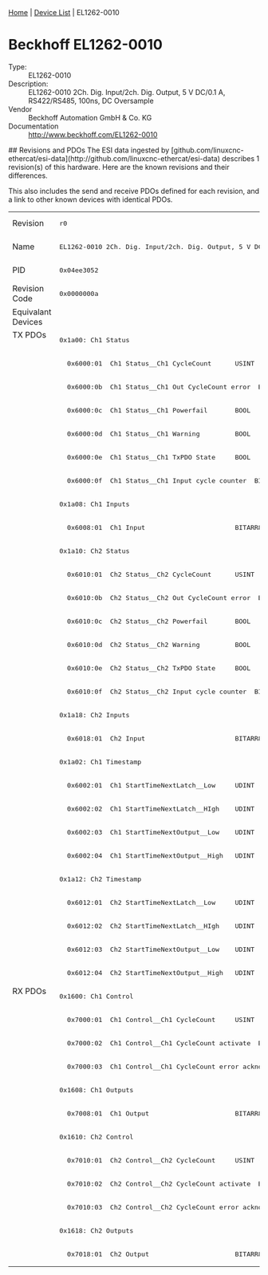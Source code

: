 <div class="nav"><a href="/esi-data">Home</a> | <a href="/esi-data/devices">Device List</a> | EL1262-0010</div>

#  Beckhoff EL1262-0010

<dl>
  <dt>Type:</dt><dd>EL1262-0010</dd>
  <dt>Description:</dt><dd>EL1262-0010 2Ch. Dig. Input/2ch. Dig. Output, 5 V DC/0.1 A, RS422/RS485, 100ns, DC Oversample</dd>
  <dt>Vendor</dt><dd>Beckhoff Automation GmbH & Co. KG</dd>
  <dt>Documentation</dt><dd><a href="http://www.beckhoff.com/EL1262-0010">http://www.beckhoff.com/EL1262-0010</a></dd>
</dl>
## Revisions and PDOs
The ESI data ingested by [github.com/linuxcnc-ethercat/esi-data](http://github.com/linuxcnc-ethercat/esi-data) describes 1 revision(s) of this hardware.  Here are the known revisions and their differences.

This also includes the send and receive PDOs defined for each revision, and a link to other known devices with identical PDOs.

<table>
<tr >
<td class="first">Revision</td>
<td ><pre>r0</pre></td>
</tr>
<tr >
<td class="first">Name</td>
<td ><pre>EL1262-0010 2Ch. Dig. Input/2ch. Dig. Output, 5 V DC/0.1 A, RS422/RS485, 100ns, DC Oversample</pre></td>
</tr>
<tr >
<td class="first">PID</td>
<td ><pre>0x04ee3052</pre></td>
</tr>
<tr >
<td class="first">Revision Code</td>
<td ><pre>0x0000000a</pre></td>
</tr>
<tr >
<td class="first">Equivalant Devices</td>
<td ></td>
</tr>
<tr class="txpdo pdosection">
<td class="first" rowspan=28 valign=top>TX PDOs</td>
<td><pre>0x1a00: Ch1 Status</pre></td>
<td></td>
</tr>
<tr class="txpdo">
<td ><pre>  0x6000:01  Ch1 Status__Ch1 CycleCount      USINT (8 bits)</pre></td>
</tr>
<tr class="txpdo">
<td ><pre>  0x6000:0b  Ch1 Status__Ch1 Out CycleCount error  BOOL</pre></td>
</tr>
<tr class="txpdo">
<td ><pre>  0x6000:0c  Ch1 Status__Ch1 Powerfail       BOOL</pre></td>
</tr>
<tr class="txpdo">
<td ><pre>  0x6000:0d  Ch1 Status__Ch1 Warning         BOOL</pre></td>
</tr>
<tr class="txpdo">
<td ><pre>  0x6000:0e  Ch1 Status__Ch1 TxPDO State     BOOL</pre></td>
</tr>
<tr class="txpdo">
<td ><pre>  0x6000:0f  Ch1 Status__Ch1 Input cycle counter  BIT2 (2 bits)</pre></td>
</tr>
<tr class="txpdo pdosection">
<td ><pre>0x1a08: Ch1 Inputs</pre></td>
</tr>
<tr class="txpdo">
<td ><pre>  0x6008:01  Ch1 Input                       BITARR8 (8 bits)</pre></td>
</tr>
<tr class="txpdo pdosection">
<td ><pre>0x1a10: Ch2 Status</pre></td>
</tr>
<tr class="txpdo">
<td ><pre>  0x6010:01  Ch2 Status__Ch2 CycleCount      USINT (8 bits)</pre></td>
</tr>
<tr class="txpdo">
<td ><pre>  0x6010:0b  Ch2 Status__Ch2 Out CycleCount error  BOOL</pre></td>
</tr>
<tr class="txpdo">
<td ><pre>  0x6010:0c  Ch2 Status__Ch2 Powerfail       BOOL</pre></td>
</tr>
<tr class="txpdo">
<td ><pre>  0x6010:0d  Ch2 Status__Ch2 Warning         BOOL</pre></td>
</tr>
<tr class="txpdo">
<td ><pre>  0x6010:0e  Ch2 Status__Ch2 TxPDO State     BOOL</pre></td>
</tr>
<tr class="txpdo">
<td ><pre>  0x6010:0f  Ch2 Status__Ch2 Input cycle counter  BIT2 (2 bits)</pre></td>
</tr>
<tr class="txpdo pdosection">
<td ><pre>0x1a18: Ch2 Inputs</pre></td>
</tr>
<tr class="txpdo">
<td ><pre>  0x6018:01  Ch2 Input                       BITARR8 (8 bits)</pre></td>
</tr>
<tr class="txpdo pdosection">
<td ><pre>0x1a02: Ch1 Timestamp</pre></td>
</tr>
<tr class="txpdo">
<td ><pre>  0x6002:01  Ch1 StartTimeNextLatch__Low     UDINT (32 bits)</pre></td>
</tr>
<tr class="txpdo">
<td ><pre>  0x6002:02  Ch1 StartTimeNextLatch__HIgh    UDINT (32 bits)</pre></td>
</tr>
<tr class="txpdo">
<td ><pre>  0x6002:03  Ch1 StartTimeNextOutput__Low    UDINT (32 bits)</pre></td>
</tr>
<tr class="txpdo">
<td ><pre>  0x6002:04  Ch1 StartTimeNextOutput__High   UDINT (32 bits)</pre></td>
</tr>
<tr class="txpdo pdosection">
<td ><pre>0x1a12: Ch2 Timestamp</pre></td>
</tr>
<tr class="txpdo">
<td ><pre>  0x6012:01  Ch2 StartTimeNextLatch__Low     UDINT (32 bits)</pre></td>
</tr>
<tr class="txpdo">
<td ><pre>  0x6012:02  Ch2 StartTimeNextLatch__HIgh    UDINT (32 bits)</pre></td>
</tr>
<tr class="txpdo">
<td ><pre>  0x6012:03  Ch2 StartTimeNextOutput__Low    UDINT (32 bits)</pre></td>
</tr>
<tr class="txpdo">
<td ><pre>  0x6012:04  Ch2 StartTimeNextOutput__High   UDINT (32 bits)</pre></td>
</tr>
<tr class="rxpdo pdosection">
<td class="first" rowspan=12 valign=top>RX PDOs</td>
<td><pre>0x1600: Ch1 Control</pre></td>
<td></td>
</tr>
<tr class="rxpdo">
<td ><pre>  0x7000:01  Ch1 Control__Ch1 CycleCount     USINT (8 bits)</pre></td>
</tr>
<tr class="rxpdo">
<td ><pre>  0x7000:02  Ch1 Control__Ch1 CycleCount activate  BOOL</pre></td>
</tr>
<tr class="rxpdo">
<td ><pre>  0x7000:03  Ch1 Control__Ch1 CycleCount error acknowledge  BOOL</pre></td>
</tr>
<tr class="rxpdo pdosection">
<td ><pre>0x1608: Ch1 Outputs</pre></td>
</tr>
<tr class="rxpdo">
<td ><pre>  0x7008:01  Ch1 Output                      BITARR8 (8 bits)</pre></td>
</tr>
<tr class="rxpdo pdosection">
<td ><pre>0x1610: Ch2 Control</pre></td>
</tr>
<tr class="rxpdo">
<td ><pre>  0x7010:01  Ch2 Control__Ch2 CycleCount     USINT (8 bits)</pre></td>
</tr>
<tr class="rxpdo">
<td ><pre>  0x7010:02  Ch2 Control__Ch2 CycleCount activate  BOOL</pre></td>
</tr>
<tr class="rxpdo">
<td ><pre>  0x7010:03  Ch2 Control__Ch2 CycleCount error acknowledge  BOOL</pre></td>
</tr>
<tr class="rxpdo pdosection">
<td ><pre>0x1618: Ch2 Outputs</pre></td>
</tr>
<tr class="rxpdo">
<td ><pre>  0x7018:01  Ch2 Output                      BITARR8 (8 bits)</pre></td>
</tr>
</table>
